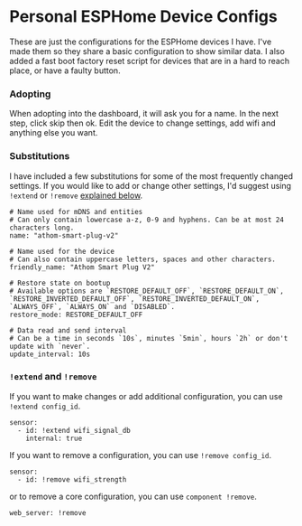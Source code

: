 # Personal ESPHome Device Configs
These are just the configurations for the ESPHome devices I have. I've made them so they share a basic configuration to show similar data. I also added a fast boot factory reset script for devices that are in a hard to reach place, or have a faulty button.

### Adopting
When adopting into the dashboard, it will ask you for a name. In the next step, click skip then ok. Edit the device to change settings, add wifi and anything else you want.

### Substitutions
I have included a few substitutions for some of the most frequently changed settings. If you would like to add or change other settings, I'd suggest using `!extend` or `!remove` [explained below](https://github.com/dexn/esphome-configs#extend-and-remove).
```
# Name used for mDNS and entities
# Can only contain lowercase a-z, 0-9 and hyphens. Can be at most 24 characters long.
name: "athom-smart-plug-v2"

# Name used for the device
# Can also contain uppercase letters, spaces and other characters.
friendly_name: "Athom Smart Plug V2"

# Restore state on bootup
# Available options are `RESTORE_DEFAULT_OFF`, `RESTORE_DEFAULT_ON`, `RESTORE_INVERTED_DEFAULT_OFF`, `RESTORE_INVERTED_DEFAULT_ON`, `ALWAYS_OFF`, `ALWAYS_ON` and `DISABLED`.
restore_mode: RESTORE_DEFAULT_OFF

# Data read and send interval
# Can be a time in seconds `10s`, minutes `5min`, hours `2h` or don't update with `never`.
update_interval: 10s
```

### `!extend` and `!remove`
If you want to make changes or add additional configuration, you can use `!extend config_id`.
```
sensor:
  - id: !extend wifi_signal_db
    internal: true
```
If you want to remove a configuration, you can use `!remove config_id`.
```
sensor:
  - id: !remove wifi_strength
```
or to remove a core configuration, you can use `component !remove`.
```
web_server: !remove
```
